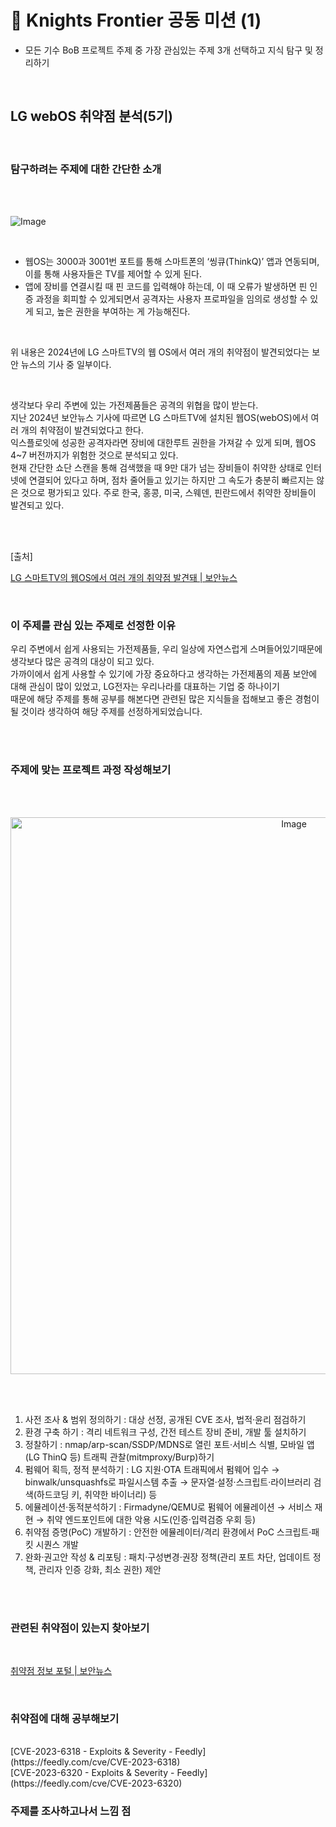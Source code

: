 # 🌙 Knights Frontier 공동 미션 (1)
- 모든 기수 BoB 프로젝트 주제 중 가장 관심있는 주제 3개 선택하고 지식 탐구 및 정리하기 
<br>

## LG webOS 취약점 분석(5기)

<br>

### 탐구하려는 주제에 대한 간단한 소개
<br>
<br>

![Image](https://github.com/user-attachments/assets/f0355fb1-2652-43dd-b439-dce5c2a3dd4f) 

<br>

- 웹OS는 3000과 3001번 포트를 통해 스마트폰의 ‘씽큐(ThinkQ)’ 앱과 연동되며, 이를 통해 사용자들은 TV를 제어할 수 있게 된다.
- 앱에 장비를 연결시킬 때 핀 코드를 입력해야 하는데, 이 때 오류가 발생하면 핀 인증 과정을 회피할 수 있게되면서 공격자는 사용자 프로파일을 임의로 생성할 수 있게 되고, 높은 권한을 부여하는 게 가능해진다.

<br>

위 내용은 2024년에 LG 스마트TV의 웹 OS에서 여러 개의 취약점이 발견되었다는 보안 뉴스의 기사 중 일부이다.

<br>

생각보다 우리 주변에 있는 가전제품들은 공격의 위협을 많이 받는다.     
지난 2024년 보안뉴스 기사에 따르면 LG 스마트TV에 설치된 웹OS(webOS)에서 여러 개의 취약점이 발견되었다고 한다.                           
익스플로잇에 성공한 공격자라면 장비에 대한루트 권한을 가져갈 수 있게 되며, 웹OS 4~7 버전까지가 위험한 것으로 분석되고 있다.                
현재 간단한 쇼단 스캔을 통해 검색했을 때 9만 대가 넘는 장비들이 취약한 상태로 인터넷에 연결되어 있다고 하며, 점차 줄어들고 있기는 하지만 그 속도가 
충분히 빠르지는 않은 것으로 평가되고 있다. 주로 한국, 홍콩, 미국, 스웨덴, 핀란드에서 취약한 장비들이 발견되고 있다.                       

<br>
<br>

[출처]

[LG 스마트TV의 웹OS에서 여러 개의 취약점 발견돼 | 보안뉴스](https://m.boannews.com/html/detail.html?idx=128732)

<br>

### 이 주제를 관심 있는 주제로 선정한 이유
우리 주변에서 쉽게 사용되는 가전제품들, 우리 일상에 자연스럽게 스며들어있기때문에 생각보다 많은 공격의 대상이 되고 있다.     
가까이에서 쉽게 사용할 수 있기에 가장 중요하다고 생각하는 가전제품의 제품 보안에 대해 관심이 많이 있었고, LG전자는 우리나라를 대표하는 기업 중 하나이기     
때문에 해당 주제를 통해 공부를 해본다면 관련된 많은 지식들을 접해보고 좋은 경험이 될 것이라 생각하여 해당 주제를 선정하게되었습니다.     

<br>
<br>


### 주제에 맞는 프로젝트 과정 작성해보기

<br>
<br>

<p align="center"> <img width="891" height="891" alt="Image" src="https://github.com/user-attachments/assets/a1338716-5ca5-49f4-b5a6-ef54e3412715" /></p>

<br>
<br>

1. 사전 조사 & 범위 정의하기 : 대상 선정, 공개된 CVE 조사, 법적·윤리 점검하기    
2. 환경 구축 하기 : 격리 네트워크 구성, 간전 테스트 장비 준비, 개발 툴 설치하기          
3. 정찰하기 : nmap/arp-scan/SSDP/MDNS로 열린 포트·서비스 식별, 모바일 앱(LG ThinQ 등) 트래픽 관찰(mitmproxy/Burp)하기                
4. 펌웨어 획득, 정적 분석하기 : LG 지원·OTA 트래픽에서 펌웨어 입수 → binwalk/unsquashfs로 파일시스템 추출 → 문자열·설정·스크립트·라이브러리 검색(하드코딩 키, 취약한 바이너리) 등                   
5. 에뮬레이션·동적분석하기 : Firmadyne/QEMU로 펌웨어 에뮬레이션 → 서비스 재현 → 취약 엔드포인트에 대한 악용 시도(인증·입력검증 우회 등)          
6. 취약점 증명(PoC) 개발하기 : 안전한 에뮬레이터/격리 환경에서 PoC 스크립트·패킷 시퀀스 개발                 
7. 완화·권고안 작성 & 리포팅 : 패치·구성변경·권장 정책(관리 포트 차단, 업데이트 정책, 관리자 인증 강화, 최소 권한) 제안             
<br>
<br>

### 관련된 취약점이 있는지 찾아보기
<br>

[취약점 정보 포털 | 보안뉴스](https://knvd.krcert.or.kr/detailSecNo.do?IDX=6159)

<br>

### 취약점에 대해 공부해보기
<br>
[CVE-2023-6318 - Exploits & Severity - Feedly](https://feedly.com/cve/CVE-2023-6318)

<br>
[CVE-2023-6320 - Exploits & Severity - Feedly](https://feedly.com/cve/CVE-2023-6320)


### 주제를 조사하고나서 느낌 점
